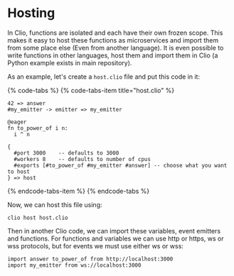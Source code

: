 # Hosting

In Clio, functions are isolated and each have their own frozen scope. This makes it easy to host these functions as microservices and import them from some place else \(Even from another language\). It is even possible to write functions in other languages, host them and import them in Clio \(a Python example exists in main repository\).

As an example, let's create a `host.clio` file and put this code in it:

{% code-tabs %}
{% code-tabs-item title="host.clio" %}
```text
42 => answer
#my_emitter -> emitter => my_emitter

@eager
fn to_power_of i n:
  i ^ n

{
  #port 3000    -- defaults to 3000
  #workers 8    -- defaults to number of cpus
  #exports [#to_power_of #my_emitter #answer] -- choose what you want to host
} => host
```
{% endcode-tabs-item %}
{% endcode-tabs %}

Now, we can host this file using:

`clio host host.clio`

Then in another Clio code, we can import these variables, event emitters and functions. For functions and variables we can use http or https, ws or wss protocols, but for events we must use either ws or wss:

```text
import answer to_power_of from http://localhost:3000
import my_emitter from ws://localhost:3000
```

